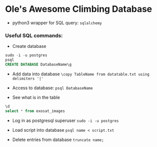 # Ole's Awesome Climbing Database

* python3 wrapper for SQL query: ```sqlalchemy```


### Useful SQL commands:

* Create database

```sql
sudo -i -u postgres
psql
CREATE DATABASE DatabaseName\g
```

* Add data into database
```\copy TableName from datatable.txt using delimiters '|'```

* Access to database:
```psql DatabaseName```

* See what is in the table
```sql
\d
select * from exosat_images
```

* Log in as postgresql superuser
```sudo -i -u postgres```

* Load script into database
```psql name < script.txt```

* Delete entries from database
```truncate name;```

